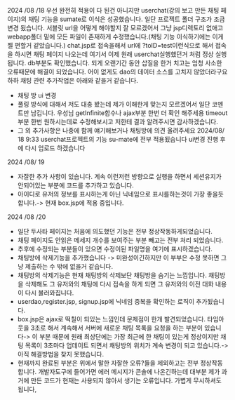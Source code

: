 2024 /08 /18
우선 완전히 적용이 다 된건 아니지만 userchat(강의 보고 만든 채팅 페이지)의 채팅 기능을 sumate로 이식은 성공했습니다.
일단 프로젝트 폴더 구조가 조금 변경 됬습니다. 서블릿 url을 어떻게 해야할지 잘 모르겠어서 그냥 jsp디렉토리 없애고 webapp폴더 밑에 모든 파일이 존재하게 수정했습니다.(채팅 기능 이식하기에는 이게 젤 편할거 같았습니다.)
chat.jsp로 접속을해서 url에 ?toID=test이런식으로 해서 접속을 하시면 채팅 페이지 나오는데 여기서 이제 원래 userchat실행했던거 처럼 정상 실행 됩니다. db부분도 확인했습니다.
되게 오랜기간 동안 삽질을 한거 치고는 엄청 사소한 오류때문에 해결이 되었습니다. 어이 없게도 dao의 데이터 소스를 고치지 않았더라구요 하하
채팅 관련 추가작업은 아래와 같을거 같습니다.
- 채팅 방 ui 변경
- 풀링 방식에 대해서 저도 대충 봤는데 제가 이해한게 맞는지 모르겠어서 일단 코멘트만 남깁니다. 우성님 getInfinite함수나 ajax부분 한번 더 확인 해주세용 timeout부분 한번 원하시는데로 수정해보시고 저한테 결과 알려주시면 감사하겠습니다.
- 그 외 추가사항은 나중에 함께 얘기해보거나 채팅방에 의견 올려주세요
2024/08/ 18 9:33
userchat프로젝트의 기능 su-mate에 전부 적용됬습니다
ui변경 진행 후에 다시 업로드 하겠습니다

2024 /08/ 19
- 자잘한 추가 사항이 있습니다. 계속 이런저런 방향으로 실행을 하면서 세션유지가 안되어있는 부분에 코드를 추가하고 있습니다.
- 아이디로 유저의 정보를 표시하는게 아닌 닉네임으로 표시를하는것이 가장 좋을듯 합니다.-> 현재 box.jsp에 적용 중입니다.

2024 /08 /20
- 일단 두사타 페이지는 처음에 의도했던 기능은 전부 정상작동하게되었습니다.
- 채팅 페이지도 안읽은 메세지 개수를 보여주는 부분 빼고는 전부 처리 되었습니다.
- 추후에 수정되는 부분들이 있으면 수정이된 파일명을 여기에 표시하겠습니다.
- 채팅방에 삭제기능을 추가했습니다 -> 미완성이긴하지만 이 부부은 수정 못하면 그냥 제출하는 수 밖에 없을거 같습니다.
- 채팅방의 삭제기능은 현재 채팅방의 삭제보단 채팅방을 숨기는 느낌입니다. 채팅방을 삭제해도 그 유저와의 채팅에 다시 접속을 하게 되면 그 유저와의 이전 대화 내용이 다시 불러와집니다.
- userdao,register.jsp, signup.jsp에 닉네임 중복을 확인하는 로직이 추가됬습니다.
- box.jsp은 ajax로 떡칠이 되있는 느낌인데 문제점이 한개 발견되었습니다. 타임아웃을 3초로 해서 계속해서 서버에 새로운 채팅 목록을 요청을 하는 부분이 있습니다-> 이 부분 때문에 원래 최상단에는 가장 최근에 한 채팅이 있는게 정상이지만 채팅 목록이 3초마다 업데이트 되면서
  채팅방의 위치가 계속 변경이 되고 있습니다.->아직 해결방법을 찾지 못했습니다.
- 현재까지 완료된 부분은 위에서 말한 자잘한 오류?들을 제외하고는 전부 정상작동합니다. 개발자도구에 들어가면 에러 메시지가 콘솔에 나온긴하는데 대부분 제가 과거에 만든 코드가 현재는 사용되지 않아서 생기는 오류입니다. 가볍게 무시하셔도 됩니다,

